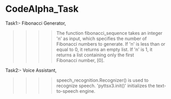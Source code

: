 # CodeAlpha_Task
Task1:- Fibonacci Generator,
>>>> The function fibonacci_sequence takes an integer 'n' as input, which specifies the number of Fibonacci numbers to generate.
>>>> If 'n' is less than or equal to 0, it returns an empty list.
>>>> If 'n' is 1, it returns a list containing only the first Fibonacci number, [0].

Task2:- Voice Assistant, 
>>>> speech_recognition.Recognizer() is used to recognize speech.
>>>> 'pyttsx3.init()' initializes the text-to-speech engine.
